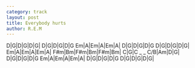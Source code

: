 ```yaml
---
category: track
layout: post
title: Everybody hurts
author: R.E.M
---
```


<canvas class="chords">D|G|D|G|D|G|
D|G|D|G|D|G
Em|A|Em|A|Em|A|
D|G|D|G|D|G
D|G|D|G|D|G|
Em|A|Em|A|Em|A|
F#m|Bm|F#m|Bm|F#m|Bm|
C|G|C _ _ C/B|Am|D|G|
D|G|D|G|D|G
Em|A|Em|A|Em|A|
D|G|D|G|D|G
D|G|D|G|D|G|
</canvas>






